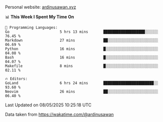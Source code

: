Personal website: [ardinusawan.xyz](https://ardinusawan.xyz)

<!--START_SECTION:waka-->
📊 **This Week I Spent My Time On** 

```text
💬 Programming Languages: 
Go                       5 hrs 13 mins       ███████████████████░░░░░░   76.45 % 
Markdown                 27 mins             ██░░░░░░░░░░░░░░░░░░░░░░░   06.69 % 
Python                   16 mins             █░░░░░░░░░░░░░░░░░░░░░░░░   04.08 % 
Bash                     16 mins             █░░░░░░░░░░░░░░░░░░░░░░░░   04.07 % 
Makefile                 8 mins              █░░░░░░░░░░░░░░░░░░░░░░░░   02.11 % 

🔥 Editors: 
GoLand                   6 hrs 24 mins       ███████████████████████░░   93.60 % 
Neovim                   26 mins             ██░░░░░░░░░░░░░░░░░░░░░░░   06.40 % 
```


 Last Updated on 08/05/2025 10:25:18 UTC
<!--END_SECTION:waka-->
Data taken from https://wakatime.com/@ardinusawan
